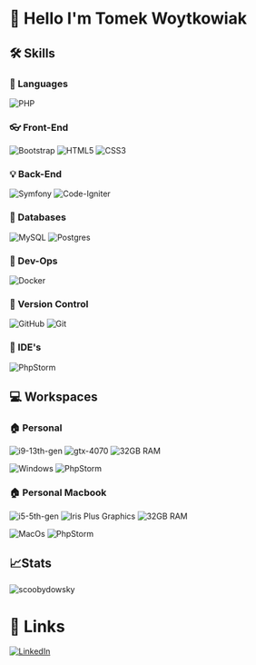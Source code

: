 # 👋 Hello I'm Tomek Woytkowiak 


## 🛠️ Skills

### :crossed_flags: Languages
![PHP](https://img.shields.io/badge/php-%23777BB4.svg?style=for-the-badge&logo=php&logoColor=white)

### :eyeglasses: Front-End
![Bootstrap](https://img.shields.io/badge/bootstrap-%238511FA.svg?style=for-the-badge&logo=bootstrap&logoColor=white) ![HTML5](https://img.shields.io/badge/html5-%23E34F26.svg?style=for-the-badge&logo=html5&logoColor=white) ![CSS3](https://img.shields.io/badge/css3-%231572B6.svg?style=for-the-badge&logo=css3&logoColor=white)

### 💡 Back-End
![Symfony](https://img.shields.io/badge/symfony-%23000000.svg?style=for-the-badge&logo=symfony&logoColor=white) ![Code-Igniter](https://img.shields.io/badge/CodeIgniter-%23EF4223.svg?style=for-the-badge&logo=codeIgniter&logoColor=white)
### :bank: Databases 
![MySQL](https://img.shields.io/badge/mysql-4479A1.svg?style=for-the-badge&logo=mysql&logoColor=white) ![Postgres](https://img.shields.io/badge/postgres-%23316192.svg?style=for-the-badge&logo=postgresql&logoColor=white)

### :ship: Dev-Ops
![Docker](https://img.shields.io/badge/docker-%230db7ed.svg?style=for-the-badge&logo=docker&logoColor=white)

### :construction: Version Control
![GitHub](https://img.shields.io/badge/github-%23121011.svg?style=for-the-badge&logo=github&logoColor=white) ![Git](https://img.shields.io/badge/git-%23F05033.svg?style=for-the-badge&logo=git&logoColor=white)

### 📃 IDE's
![PhpStorm](https://img.shields.io/badge/phpstorm-143?style=for-the-badge&logo=phpstorm&logoColor=black&color=black&labelColor=darkorchid)


## :computer: Workspaces 
### :house: Personal
![i9-13th-gen](https://img.shields.io/badge/Intel-Core_i9_13th-0071C5?style=for-the-badge&logo=intel&logoColor=white)
![gtx-4070](https://img.shields.io/badge/NVIDIA-RTX_4070-76B900?style=for-the-badge&logo=nvidia&logoColor=white)
![32GB RAM](https://img.shields.io/badge/32_GB-Ram-blue?style=for-the-badge)

![Windows](https://img.shields.io/badge/Windows_11-0078D6?style=for-the-badge&logo=windows&logoColor=white)
![PhpStorm](https://img.shields.io/badge/phpstorm-143?style=for-the-badge&logo=phpstorm&logoColor=black&color=black&labelColor=darkorchid)

### :house: Personal Macbook
![i5-5th-gen](https://img.shields.io/badge/Intel-Core_i7_10th-0071C5?style=for-the-badge&logo=intel&logoColor=white)
![Iris Plus Graphics](https://img.shields.io/badge/Intel-Iris_Plus_Graphics-0071C5?style=for-the-badge&logo=intel&logoColor=white)
![32GB RAM](https://img.shields.io/badge/32GB-RAM-blue?style=for-the-badge)

![MacOs](https://img.shields.io/badge/Sequoia-000000?style=for-the-badge&logo=macos)
![PhpStorm](https://img.shields.io/badge/phpstorm-143?style=for-the-badge&logo=phpstorm&logoColor=black&color=black&labelColor=darkorchid)

## :chart_with_upwards_trend:Stats
<p><img align="center" src="https://github-readme-stats.vercel.app/api/top-langs?username=scoobydowsky&show_icons=true&locale=en&layout=compact" alt="scoobydowsky" /></p>

# :link: Links
[![LinkedIn](https://img.shields.io/badge/LinkedIn-0A66C2?style=for-the-badge&logo=Linkedin&logoColor=white)](https://www.linkedin.com/in/tomek-woytkowiak/)

[//]: # ([![Website]&#40;https://img.shields.io/badge/Website-3693F3?style=for-the-badge&logo=iCloud&logoColor=white&#41;]&#40;#&#41;)
[//]: # ([![Website]&#40;https://img.shields.io/badge/Blog-21759B?style=for-the-badge&logo=WordPress&logoColor=white&#41;]&#40;#&#41;)

<!---
Scoobydowsky/Scoobydowsky is a ✨ special ✨ repository because its `README.md` (this file) appears on your GitHub profile.
You can click the Preview link to take a look at your changes.
--->

